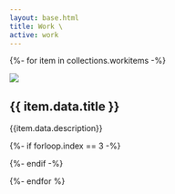 ```yaml
---
layout: base.html
title: Work \
active: work
---
```


<link rel="stylesheet" href="/css/workstyles.css">




{%- for item in collections.workitems -%}
<section class="workitem">

<a href="{{ item.url }}"></a>
<div class="cardsplit">
<img src="{{ item.data.coverimage }}">
<div class="subcard">

# {{ item.data.title }}

{{item.data.description}}

</div>
</div>


</section>

{%- if forloop.index == 3 -%}
<!-- Cookbook link -->
<!-- 
<section class="workitem">

<a href="/cookbook/"></a>
<img src="/images/work/cookbookcollab/cookbook_cover.png">
<div class="subcard">

# Cookbook Collab

A mini-site for recipes beloved to my friends and family

</div>

</section> -->
{%- endif -%}

{%- endfor %}

